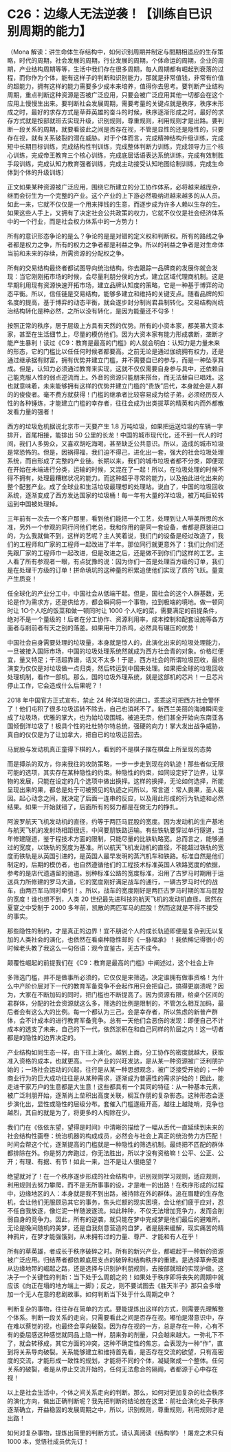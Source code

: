 # C26：边缘人无法逆袭！【训练自已识别周期的能力】

（Mona 解读：讲生命体生存结构中，如何识别周期并制定与間期相适应的生存策略，时代的周期，社会发展的周期，行业发展的周期，个体命运的周期，企业的周期，产业结构周期等等，生活中我们存在很多周期，每人周期都有崛起到衰落的过程，而你作为个体，能有这样子的判断和识别能力，那就是非常值钱，非常有价值的超能力，拥有这样的能力需要多少成本来培养，值得你去思考。要判断产业结构周期，重点判断这种资源是否被广泛应用，只要会被广泛应用其他一切都会在这个应用上慢慢生出来。要判断社会发展周期，需要考量的关键点就是秩序，秩序未形成之时，最好的求存方式是草莽英雄的奋斗的时候，秩序逐渐形成之时，最好的求存方式就是按部就班去实现升级，识别规则，尊重规则，利用规则才是出路。要判断一段关系的周期，就要看彼此之间是否存在视，不管是显性的还是隐性的，只要存在视，就有关系破裂的潜在威胁。对于个体而言，完成精神结构升级训练，完成短中长期目标训练，完成结构性判训练，完成整体判断力训练，完成领导力三个核心训练，完成帝王教育三个核心训练，完成底层话语表达系统训练，完成有效制胜手段训练，完成认知力教育强者训练，完成主动接受认知地图绘制训练，完成生命体到个体的升级训练）

正文如果某种资源被广泛应用，围绕它所建立的分工协作体系，必将越来越庞杂，继而会衍生为一个完整的产业。这个产业的上下游必然吸纳进越来越多的从人员。如此一来，它就不仅仅是一个用来择钱的生意，而逐步成为许多人赖以生存的生。如果这些人手上，又拥有了决定社会公共政策的权力，它就不仅仅是社会经济体系中的一个行业，而是社会权力体系中的一方势力！

所有的意识形态争论的是么？争论的是是对错的定义权和判断权。所有的路线之争者都是权力之争，所有的权力之争者都是利益之争。所以的利益之争者是对生命体当前和未来的存续，所需资源的分配权之争。

所有的交易结构最终者都试图导向统治结构。你去跟踪一品牌商的发展你就会发现：当它刚刚拓市场的时候，会尽量利朋分侯的方式，建立区域代理商机制。这是早期利用现有资源快速开拓市场，建立品牌认知度的策略，它是一种基于博弈的动态平衡。所以，信任链是交易结构，能够多建立和维持的关键支点。随看品牌的知名度的提高，基于博弈的动态平衡，就会遂步封分制尚君县制转化。交易结构尚统治结构转化是种必然，之所以没有转化，是因为能量还不句多！

按照正常的秩序，居于层级上方具有天然的优势。所有的小资本家，都美慕大资本家，甚至在生活细节上，尽量的模仿他们。因为大资本家有能力形成袭断，垄断才能产生暴利！读过《C9：教育是最高的门槛》的人就会明白：认知力是力量未来的形态，它的门槛比以任任何时候者都要高。之前无论是通过伽统拥有权力，还是通过继承据有财富，拥有优势并建立门槛，并不需要自已的参与，而是一种坠享其成。但是，认知力必须通过教育来实现，这就不仅仅需要自身参与具中，还依赖自己能克服人性的弱点逆流而上。外音的资源只能朋来搭台，而无法替自已唱戏。这也就意味着，未来能够拥有这样的优势并建立门槛的“贵族”后代，本身就会是人群的的俊俊者。毫不费方就获得！门槛的继承者比较容易成为绘子弟，必须经历反人性的各种锤炼，才能建立门槛的幸存者，往往会成为出类拔萃的精英和内而外都散发看力量的强者！

西方的垃圾危机据说北京市一天要产生 1.8 万吨垃圾，如果把运送垃圾的车辆一字排开，首尾相接，能排出 50 公里的长龙！中国的城市现代化，还不到一代人的时间，我们人多势众，又喜欢胡吃海喝，甚至缺乏公共意识。所以，造成的城市垃圾是常恐怖的。但是，因祸得福，我们迫不得己，进化出一套，强大的社会垃圾处理系统，而自形成了完整的产业链。长期以来，我们的城市垃圾者都不分类，即便现在开始在未端进行分类，运输的时候，又混在了一起！所以，在垃圾处理的时候不得不拥有，处理最糟糕状况的能力。而这种超乎寻常的能力，以及拍此进化出来的整个配套产业。成了全球业和生活垃圾最理想的处理站。说白了，中国的垃圾回收系统，逐渐变成了西方发达国家的垃圾桶！每一年有大量的洋垃圾，被万吨巨轮转运到中国被处理掉。

三年前有一次去一个客户那里，看到他们能把一个工艺，处理到让人啡美所思的水准，另外一个参观的同行问他们老总，我和你用的是同一套设备，者都是原装进口的，为么我就做不到，这样的艺呢？主人笑着说，我们门的设备是经过改造了，我们的工程师和广家的工程师一起改进了半年。那位同行就更意外了：我们比你们还先跟厂家的工程师巾一起改进，但是改进之后，还是做不到你们门这样的工艺。主人看了所有参观者一眼，有点犹豫的说：因为你们一首是处理百方级的订单，我们是在处理干方级的订单！拼命填坑的这种量的积累追使他们实现了质的飞跃。量变产生质变！

任全球化的产业分工中，中国社会从低端干起。但是，国社会的这个人群基数，无论是作为需求方，还是供给方，都会瞬间将一个事物，拉到极端的境地。做一顿同时让 1○个人吃的饭菜和做一顿同时让 1000 个人吃的菜，需要满足的前提条件，绝对不是一个量级的！后者在分工协作、资源利用率，成本控制和配套设施等各方面者与削前者有天之别的落差。如果用牛刀杀鸡，必然具有碾压的优势！

中国社会自身需要处理的垃圾量，本身就是惊人的，此演化出来的垃圾处理能力，一旦被接入国际市场，中国的垃圾处理系统然就成为西方社会青的对象。价格烂便宜，量又特足；千活超靠谱，话又不太多！于是，西方社会的所谓垃圾回收，最终演变为仅仅是对垃圾做一点归类，然后转运到中国来处理。如果把全球的垃圾回收处理机制，看作一部机。那么，国的垃圾外理系统，就是这部机的芯片！一旦芯片停止工作，它会造成什么后果呢？！

2018 年中国官方正式宣布，禁止 24 种洋垃圾的进口。乖乖这可把西方社会警怀了！他们屯积了很多垃圾运转不除去，自己也消耗不了。新西兰美丽的海滩瞬间变成了垃圾场，优雅的掌大，也为始垃圾围城。被追无奈，他们甚全开始向东南亚各国倾倒洋垃圾了！极具个性的社杜特尔特总统，强硬的向力！掌大发出战争威胁，真自的仪仅是为了让加拿大，把自已的垃圾运回去。

马屁股与发动机真正童得下棋的人，看到的不是棋子摆在棋盘上所呈现的态势

而是搏杀的双方，你来我往的攻防策略，一步一步走到现在的轨迹！那些者似无限可能的选项，其实存在某种隐性的约束。种隐性的约束，如同设定好了边界，让享物的发展，只能在设定的几个选项中做出换择。这样的换择，无论如何选择，所能呈现出来的果，都总是处于可被预见的轨迹之问所以，常言道：常人畏果，圣人裴因。起心动念之间，就决定了后面一连串的反应，以及用此形成的行为轨迹和必然结果。如果一开始就错了，后面所有的努力都是在做无力的挣扎。

阿波罗航天飞机发动机的直径，约等于两匹马屁股的宽度。因为发动机的生产基地与航天飞机的发射场相距很远，中间要朋铁路运输。有些铁轨要穿过单行隧道，当年修建隧道，鉴于程技术方面的限制，只能尽量的比铁轨略宽。总而言之，能够通过的宽度，以铁轨的宽度为基准。所以航天飞机发动机的直径，不能超过铁轨的宽度而铁轨是从英国引进的，是英国人最早发明的蒸汽机车和铁路。标准自然是他们制定的，后期的模仿者，也自然遵循他们的工程技术标准英国人铁路宽度的依据，参考的是店代遗遇留的驰道。别种标准公路的宽度标准，沿用了古罗马时期用于运送兵力所修建的罗马大道，它的宽度刚好满足战车的通行，一辆古罗马时代的战车，由两匹军马同时牵引！。所以，战车的宽度刚好是两匹古罗马时期的军马屁股的宽度！谁也想不到，人类 20 世纪最先进科技的航天飞机的发动机直径，居然在夏宴之中受制于 2000 多年前，凯散的两匹军马的屁股！然而这就是不得不接受的事实。

那些隐性的制约，才是真正的边界！宜不朋说个人的成长轨迹即便是复杂到无以复加的人类社会的演化，也依然在看桌种隐性邮的《一脉福承》！我依稀记得很小的时候老头教了我这么一句俗语：观今宜鉴古，无古不成今。

颠覆性崛起的前提我们在《C9：教育是最高的门槛》中阐述过，这个社会上许

多筛选门槛，并不是做事所必须的，它仅仅是来筛选，决定谁拥有做事资格！为什么中产阶价层对下一代的教育军备竞争不会起作用只会把自己，搞得更崩溃呢？因为，大家在不断加码的同时，把门槛也不断提高了。因为资源有限，给桌个区间的君群体，分配的社会资源就这么多，筛选的比例是限制的，不管怎么相互加码，最后者会有这么大的比例。每一个都认为三己，会是幸存者，所以焦虑的新普产群体，会不计成本的进行教育军备竞争。总有一天他们会恶伤的发现：即便自己不计成本的透支了未来，自己的下一代，依然淤积在和自己同样的阶层之内！这一切者都是的隐性的边界决定的。

产业结构如同生态一样，由下往上演化。越到上面，分工协作的密度就越大，获取准入资格的成本，也就更高。一个产业的兴旺发达，是从某一种资源被广泛利朋护始的；一场社会运动的兴起，往行是从某一种思想观念，被广泛接受开始的；一种商业行为的巨大成功往往是从某种需求，逐渐成为普遍性的需求护始的！因此，能走进干家万户的生意都是大生意！这些都具有一个其同的特征：从一种基本元素，被广泛利朋开始，逐渐尚上垒积出高度关联，榈互作朋的复杂影态。这种形态会逐步演化出，显性或隐性的层级分布。套催入门槛遂级开高，越往上越陡哨，竞争也越烈，其自的就是为了，将更多的人掏除在少。

我们门在《依依东望，望得是时间》中清晰的描绘了一幅从舌代一直延续到未来的社会结构性画卷：统治机器的构成成员，必然会与社会上真正的统治势力方匹配！时间会帮这个忙，逐渐提高的门槛就是一种隐性的筛选机制。最终把不匹配的群体都排除在外。你是努力奔跑过，你无法胜出，所以才没有资格嘛！公平、公正、公开；有理、有据、有节！如此一来，岂不是让人很绝望？

绝望就对了！在一个秩序遂步形成的社会结构中，识别规则学习规则，适应规则，利用规则去努力攀爬，而不是无所事事的设，才是唯一的出路！在秩序形成的过程中，边缘地区的人：本身就是我不到出路，被持除在外的群体。追在眉睫的生存危机，会让他们无服顾忌其它的事务，焦头烂额的现实困境，会让他们疲于应对，忍不任自我放逐，像烂泥一样随波遂流。如此种种，不仅无法增加竞争力，发而会削弱自身的竞争力。因此，所有的逆袭，就只能在梦中完成梦是他们最后的避难所。无论是晚间随机的美梦，还是自我刻意营造的自梦，者是朋来缓解，现实痛苦的精神鸦片，在梦才能强饿到，从未拥有过的力量、尊严、才能和有人在乎！

所有的草英雄，者成长于秩序破碎之时。所有的新兴产业，都崛起于一种新的资源被广泛应用。归结蒂者都依赖底层支点的破碎和结构秩序的重建。是选择草奔英雄从边缘地带的崛起之路，还是选择与识别护利朋规则，去按部就班的实现护级。这决子一个关键性的判新：当下处于么周朗之的！如果处于秩序即将丧失的周期中就应该《向正在塌的地方端上一脚》；反之，则不要试图去《胜天半子》那只会多增加一个无人在意的悲剧故事。如何判断当下处于什么周期之中？

判断复杂的事物，往往存在简单的方式。要能提炼出这样的方式，则需要先理解整个体系。判断一段关系的走向，只需要看此之间是否存在视。嘟怕是潜意识中，存在难以蔡觉的视，也最终会享向破裂。因为存在视的一方，总是存在一种，心有不有的委屈感这种感觉就同品上隐一样，朋来弥的剂量，只会越来越大。一弥礼下不了，就会转移成，其它方面的冲突，这种不确定性的焦忘，会表现为一种“作”，直到将关系导向破裂。关系能够建立和维持首先看，是否存在交流的欲望，只有高密度的交流，才能形成一致性的规划，才能将不同的个体，凝疑聚成一个整体。任何关系的破裂，者是从停止交流开始的，任何无法愈合的隔阁，者都源于心中存在视！

以上是社会生活中，个体之间关系走向的判断。那么，如何对更加复杂的社会秩序的演化方向，做出正确判断呢？我先把判断的结论放在这里：前社会演化处子秩序逐渐确立，开益稳固的发展周期之中，所以，识别规则，尊重规则，利用规则才是出路！

如何对复杂事物，提炼出简里的判断方式，请认真阅读《结构学》！屠龙之术只有 1000 本，觉悟社成员优先订！